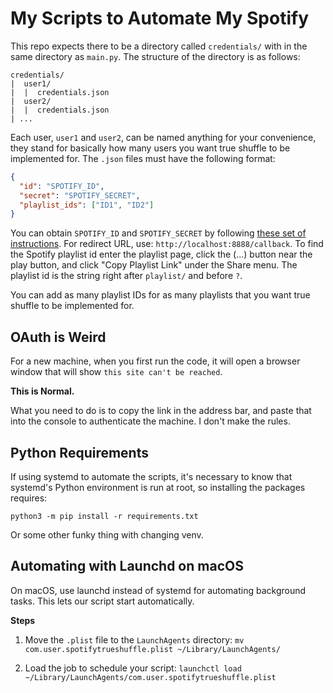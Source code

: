 # My Scripts to Automate My Spotify

This repo expects there to be a directory called `credentials/` with in the same directory as `main.py`.
The structure of the directory is as follows:

```
credentials/
|  user1/
|  |  credentials.json
|  user2/
|  |  credentials.json
| ...
```

Each user, `user1` and `user2`, can be named anything for your convenience, they stand for basically how many users you want true shuffle to be implemented for.
The `.json` files must have the following format:

```json
{
  "id": "SPOTIFY_ID",
  "secret": "SPOTIFY_SECRET",
  "playlist_ids": ["ID1", "ID2"]
}
```

You can obtain `SPOTIFY_ID` and `SPOTIFY_SECRET` by following [these set of instructions](https://support.heateor.com/get-spotify-client-id-client-secret/). For redirect URL, use: `http://localhost:8888/callback`.
To find the Spotify playlist id enter the playlist page, click the (...) button near the play button, and click "Copy Playlist Link" under the Share menu. The playlist id is the string right after `playlist/` and before `?`.

You can add as many playlist IDs for as many playlists that you want true shuffle to be implemented for.

## OAuth is Weird

For a new machine, when you first run the code, it will open a browser window that will show `this site can't be reached`.

**This is Normal.**

What you need to do is to copy the link in the address bar, and paste that into the console to authenticate the machine.
I don't make the rules.

## Python Requirements

If using systemd to automate the scripts, it's necessary to know that systemd's Python environment is run at root, so installing the packages requires:
```
python3 -m pip install -r requirements.txt
```
Or some other funky thing with changing venv.

## Automating with Launchd on macOS

On macOS, use launchd instead of systemd for automating background tasks. This lets our script start automatically.

**Steps**

1. Move the `.plist` file to the `LaunchAgents` directory:
`mv com.user.spotifytrueshuffle.plist ~/Library/LaunchAgents/`

2. Load the job to schedule your script:
`launchctl load ~/Library/LaunchAgents/com.user.spotifytrueshuffle.plist`

